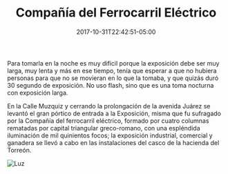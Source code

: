 ﻿---
title: "Compañía del Ferrocarril Eléctrico"
description: "Portada que da acceso a la Exposición, Feria del algodón 1925"
slug: "luz"
image: pic06.jpg
keywords: ""
categories: 
    - ""
    - ""
date: 2017-10-31T22:42:51-05:00
draft: false
---
Para tomarla en la noche es muy difícil porque la exposición debe ser muy larga, muy lenta y más en ese tiempo, tenía que esperar a que no hubiera personas para que no se movieran en lo que la tomaba, y que quizás duró 30 segundo de exposición. No uso flash, sino que es una toma nocturna con exposición larga.

En la Calle Muzquiz y cerrando la prolongación de la avenida Juárez se levantó el gran pórtico de entrada a la Exposición, misma que fu sufragado por la Compañía del ferrocarril eléctrico, formado por cuatro columnas rematadas por capital triangular greco-romano, con una espléndida iluminación de mil quinientos focos; 
la exposición industrial, comercial y ganadera se llevó a cabo en las instalaciones del casco de la hacienda del Torreón.

![Luz](https://claudiaguerreros.github.io/juliososa/img/pic06.jpg)
